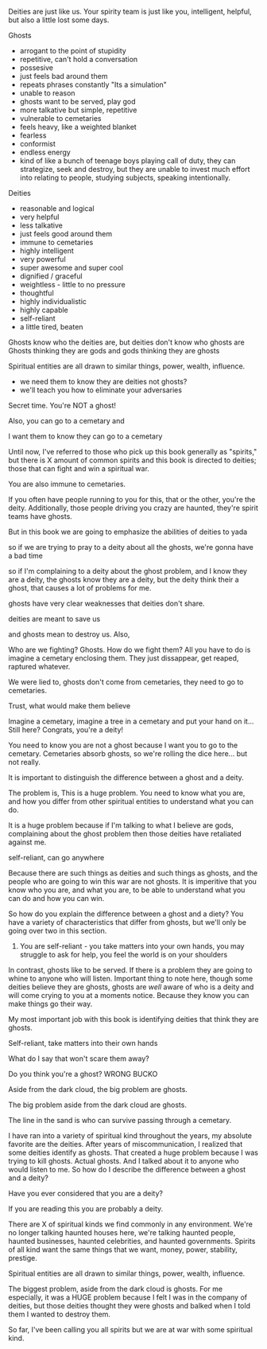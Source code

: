 Deities are just like us. Your spirity team is just like you, intelligent, helpful, but also a little lost some days. 

Ghosts 
- arrogant to the point of stupidity 
- repetitive, can't hold a conversation 
- possesive
- just feels bad around them 
- repeats phrases constantly "Its a simulation" 
- unable to reason 
- ghosts want to be served, play god
- more talkative but simple, repetitive
- vulnerable to cemetaries 
- feels heavy, like a weighted blanket 
- fearless 
- conformist 
- endless energy 
- kind of like a bunch of teenage boys playing call of duty, they can strategize, seek and destroy, but they are unable to invest much effort into relating to people, studying subjects, speaking intentionally. 

Deities 
- reasonable and logical 
- very helpful 
- less talkative 
- just feels good around them 
- immune to cemetaries 
- highly intelligent
- very powerful 
- super awesome and super cool 
- dignified / graceful 
- weightless - little to no pressure
- thoughtful 
- highly individualistic 
- highly capable 
- self-reliant 
- a little tired, beaten 


Ghosts know who the deities are, but deities don't know who ghosts are 
Ghosts thinking they are gods and gods thinking they are ghosts 


Spiritual entities are all drawn to similar things, power, wealth, influence. 

- we need them to know they are deities not ghosts? 
- we'll teach you how to eliminate your adversaries 

Secret time.  You're NOT a ghost! 

Also, you can go to a cemetary and 

I want them to know they can go to a cemetary 

Until now, I've referred to those who pick up this book generally as "spirits," but there is X amount of common spirits and this book is directed to deities; those that can fight and win a spiritual war. 

You are also immune to cemetaries. 

If you often have people running to you for this, that or the other, you're the deity. Additionally, those people driving you crazy are haunted, they're spirit teams have ghosts. 

But in this book we are going to emphasize the abilities of deities to yada

so if we are trying to pray to a deity about all the ghosts, we're gonna have a bad time 

so if I'm complaining to a deity about the ghost problem, and I know they are a deity, the ghosts know they are a deity, but the deity think their a ghost, that causes a lot of problems for me. 

ghosts have very clear weaknesses that deities don't share. 

deities are meant to save us

and ghosts mean to destroy us. Also, 

Who are we fighting? Ghosts. How do we fight them? All you have to do is imagine a cemetary enclosing them. They just dissappear, get reaped, raptured whatever. 

We were lied to, ghosts don't come from cemetaries, they need to go to cemetaries. 

Trust, what would make them believe 

Imagine a cemetary, imagine a tree in a cemetary and put your hand on it... Still here? Congrats, you're a deity! 

You need to know you are not a ghost because I want you to go to the cemetary.  Cemetaries absorb ghosts, so we're rolling the dice here... but not really. 

It is important to distinguish the difference between a ghost and a deity.

The problem is,   This is a huge problem.  You need to know what you are, and how you differ from other spiritual entities to understand what you can do. 

It is a huge problem because if I'm talking to what I believe are gods, complaining about the ghost problem then those deities have retaliated against me. 

self-reliant, can go anywhere

Because there are such things as deities and such things as ghosts, and the people who are going to win this war are not ghosts. It is imperitive that you know who you are, and what you are, to be able to understand what you can do and how you can win. 

So how do you explain the difference between a ghost and a diety? You have a variety of characteristics that differ from ghosts, but we'll only be going over two in this section. 

1. You are self-reliant - you take matters into your own hands, you may struggle to ask for help, you feel the world is on your shoulders

In contrast, ghosts like to be served.  If there is a problem they are going to whine to anyone who will listen.  Important thing to note here, though some deities believe they are ghosts, ghosts are _well_ aware of who is a deity and will come crying to you at a moments notice.  Because they know you can make things go their way. 

My most important job with this book is identifying deities that think they are ghosts. 

Self-reliant, take matters into their own hands

What do I say that won't scare them away? 

Do you think you're a ghost? WRONG BUCKO 

Aside from the dark cloud, the big problem are ghosts. 

The big problem aside from the dark cloud are ghosts. 

The line in the sand is who can survive passing through a cemetary.  

I have ran into a variety of spiritual kind throughout the years, my absolute favorite are the deities. After years of miscommunication, I realized that some deities identify as ghosts. That created a huge problem because I was trying to kill ghosts. Actual ghosts. And I talked about it to anyone who would listen to me. So how do I describe the difference between a ghost and a deity? 

Have you ever considered that you are a deity? 

If you are reading this you are probably a deity. 


There are X of spiritual kinds we find commonly in any environment.  We're no longer talking haunted houses here, we're talking haunted people, haunted businesses, haunted celebrities, and haunted governments. Spirits of all kind want the same things that we want, money, power, stability, prestige. 

Spiritual entities are all drawn to similar things, power, wealth, influence. 

The biggest problem, aside from the dark cloud is ghosts.  For me especially, it was a HUGE problem because I felt I was in the company of deities, but those deities thought they were ghosts and balked when I told them I wanted to destroy them. 


So far, I've been calling you all spirits but we are at war with some spiritual kind.  